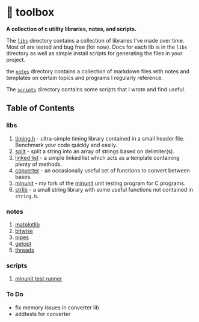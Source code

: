 # 🧰 toolbox

**A collection of c utility libraries, notes, and scripts.**  

The [`libs`](https://github.com/breakthatbass/toolbox/tree/master/libs) directory contains a collection of libraries I've made over time. Most of are tested and bug free (for now). Docs for each lib is in the `libs` directory as well as simple install scripts for generating the files in your project.

the [`notes`](https://github.com/breakthatbass/toolbox/tree/master/notes) directory contains a collection of markdown files with notes and templates on certain topics and programs I regularly reference.  

The [`scripts`](https://github.com/breakthatbass/toolbox/tree/master/scripts) directory contains some scripts that I wrote and find useful.

## Table of Contents

### libs
1. [timing.h](https://github.com/breakthatbass/toolbox/tree/master/libs#timingh) - ultra-simple timing library contained in a small header file. Benchmark your code quickly and easily.
2. [split](https://github.com/breakthatbass/toolbox/tree/master/libs#split) - split a string into an array of strings based on delimiter(s).
3. [linked list](https://github.com/breakthatbass/toolbox/tree/master/libs#linked-list) - a simple linked list which acts as a template containing plenty of methods.
4. [converter](https://github.com/breakthatbass/toolbox/tree/master/libs#converter) - an occasionally useful set of functions to convert between bases.
5. [minunit]() - my fork of the [minunit](https://github.com/siu/minunit) unit testing program for C programs.
6. [strlib](https://github.com/breakthatbass/toolbox/tree/master/libs#strlib) - a small string library with some useful functions not contained in `string.h`.
### notes
1. [matplotlib](https://github.com/breakthatbass/toolbox/blob/master/notes/plot.md)
2. [bitwise](https://github.com/breakthatbass/toolbox/blob/master/notes/bitwise.md)
3. [pipes](https://github.com/breakthatbass/toolbox/blob/master/notes/pipes.md)
4. [getopt](https://github.com/breakthatbass/toolbox/blob/master/notes/getopt.md)
5. [threads](https://github.com/breakthatbass/toolbox/blob/master/notes/threads.md)

### scripts
1. [minunit test runner](https://github.com/breakthatbass/toolbox/blob/master/scripts/run_tests.sh)

### To Do
- fix memory issues in converter lib
- addtests for converter

